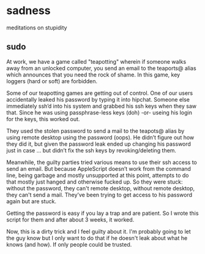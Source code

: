 # sadness
meditations on stupidity

## sudo

At work, we have a game called "teapotting" wherein if someone walks away from an unlocked computer, you send an email to the teaports@ alias which announces that you need the rock of shame.  In this game, key loggers (hard or soft) are forbidden.

Some of our teapotting games are getting out of control.  One of our users accidentally leaked his password by typing it into hipchat.  Someone else immediately ssh’d into his system and grabbed his ssh keys when they saw that.  Since he was using passphrase-less keys (doh) -or- useing his login for the keys, this worked out.  

They used the stolen password to send a mail to the teapots@ alias by using remote desktop using the password (oops).  He didn’t figure out how they did it, but given the password leak ended up changing his password just in case … but didn’t fix the ssh keys by revoking/deleting them.  

Meanwhile, the guilty parties tried various means to use their ssh access to send an email.  But because AppleScript doesn’t work from the command line, being garbage and mostly unsupported at this point, attempts to do that mostly just hanged and otherwise fucked up.  So they were stuck: without the password, they can't remote desktop, without remote desktop, they can't send a mail.  They’ve been trying to get access to his password again but are stuck.

Getting the password is easy if you lay a trap and are patient.  So I wrote this script for them and after about 3 weeks, it worked.

Now, this is a dirty trick and I feel guilty about it.  I'm probably going to let the guy know but I only want to do that if he doesn't leak about what he knows (and how).  If only people could be trusted.
